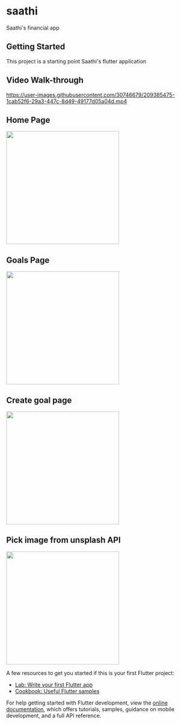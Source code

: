 # saathi

Saathi's financial app

## Getting Started

This project is a starting point Saathi's flutter application

## Video Walk-through
https://user-images.githubusercontent.com/30746679/209385475-1cab52f6-29a3-447c-8d49-49177d05a04d.mp4


## Home Page
<img src="https://user-images.githubusercontent.com/30746679/209380801-f437bf02-774d-455f-9539-cfbd5fe332a9.png" width="300"/>

## Goals Page
<img src="https://user-images.githubusercontent.com/30746679/209380832-63f31076-0932-4243-ac1a-f0bd3c7614a2.png" width="300"/>

## Create goal page
<img src="https://user-images.githubusercontent.com/30746679/209380853-cfa3fda7-3b43-47c1-9a96-8b759580a4b2.png" width="300"/>

## Pick image from unsplash API
<img src="https://user-images.githubusercontent.com/30746679/209388838-7f059196-c5e2-4f8e-b02e-af751cb63be7.png" width="300"/>


A few resources to get you started if this is your first Flutter project:

- [Lab: Write your first Flutter app](https://docs.flutter.dev/get-started/codelab)
- [Cookbook: Useful Flutter samples](https://docs.flutter.dev/cookbook)

For help getting started with Flutter development, view the
[online documentation](https://docs.flutter.dev/), which offers tutorials,
samples, guidance on mobile development, and a full API reference.
